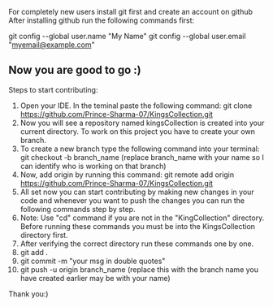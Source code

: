 For completely new users install git first and create an account on github
After installing github run the following commands first:

git config --global user.name "My Name"
git config --global user.email "myemail@example.com"

Now you are good to go :)
--------------------------------------------------------------------------------------------------------------


Steps to start contributing: 

1. Open your IDE. In the teminal paste the following command: git clone https://github.com/Prince-Sharma-07/KingsCollection.git
2. Now you will see a repository named kingsCollection is created into your current directory. To work on this project you have to create your own branch.
3. To create a new branch type the following command into your terminal: git checkout -b branch_name (replace branch_name with your name so I can identify who is working on that branch)
4. Now, add origin by running this command: git remote add origin https://github.com/Prince-Sharma-07/KingsCollection.git
5. All set now you can start contributing by making new changes in your code and whenever you want to push the changes you can run the following commands step by step.
6. Note: Use "cd" command if you are not in the "KingCollection" directory. Before running these commands you must be into the KingsCollection directory first.
7. After verifying the correct directory run these commands one by one.
8. git add .
9. git commit -m "your msg in double quotes"
10. git push -u origin branch_name (replace this with the branch name you have created earlier may be with your name)
   
 Thank you:)
